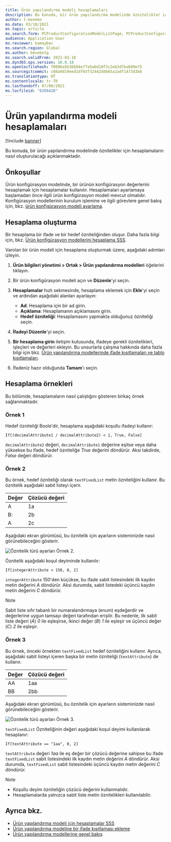 ```yaml
---
title: Ürün yapılandırma modeli hesaplamaları
description: Bu konuda, bir ürün yapılandırma modelinde öznitelikler için hesaplamaların nasıl oluşturulacağı açıklanmaktadır
author: t-benebo
ms.date: 03/18/2021
ms.topic: article
ms.search.form: PCProductConfigurationModelListPage, PCProductConfigurationModelDetails
audience: Application User
ms.reviewer: kamaybac
ms.search.region: Global
ms.author: benebotg
ms.search.validFrom: 2021-03-18
ms.dyn365.ops.version: 10.0.18
ms.openlocfilehash: f0806a5b36b04e77a5a6d10f3c2eb3d7ba680e75
ms.sourcegitcommit: c08a9d19eed1df03f32442ddb65a2adf1473d3b6
ms.translationtype: HT
ms.contentlocale: tr-TR
ms.lasthandoff: 07/06/2021
ms.locfileid: "6356428"
---
```

# <a name="product-configuration-model-calculations"></a>Ürün yapılandırma modeli hesaplamaları

[!include [banner](../includes/banner.md)]

Bu konuda, bir ürün yapılandırma modelinde öznitelikler için hesaplamaların nasıl oluşturulacağı açıklanmaktadır.

## <a name="prerequisites"></a>Önkoşullar

Ürün konfigürasyon modelinde, bir ürünün konfigürasyon değerlerini hesaplamak için hesaplamalar kullanılır. Hesaplamaları ayarlamaya başlamadan önce ilgili ürün konfigürasyon modeli mevcut olmalıdır. Konfigürasyon modellerinin kurulum işlemine ve ilgili görevlere genel bakış için, bkz. [ürün konfigürasyon modeli ayarlama](set-up-maintain-product-configuration-model.md).

## <a name="create-a-calculation"></a>Hesaplama oluşturma

Bir hesaplama bir ifade ve bir hedef özniteliğinden oluşur. Daha fazla bilgi için, bkz. [Ürün konfigürasyon modellerini hesaplama SSS](calculate-product-configuration-models.md).

Varolan bir ürün modeli için hesaplama oluşturmak üzere, aşağıdaki adımları izleyin.

1. **Ürün bilgileri yönetimi \> Ortak \> Ürün yapılandırma modelleri** öğelerini tıklayın.
1. Bir ürün konfigürasyon modeli açın ve **Düzenle**'yi seçin.
1. **Hesaplamalar** hızlı sekmesinde, hesaplama eklemek için **Ekle**'yi seçin ve ardından aşağıdaki alanları ayarlayın:

    - **Ad**: Hesaplama için bir ad girin.
    - **Açıklama**: Hesaplamanın açıklamasını girin.
    - **Hedef özniteliği**: Hesaplamasını yapmakta olduğunuz özniteliği seçin.

1. **İfadeyi Düzenle**'yi seçin.
1. **Bir hesaplama girin** iletişim kutusunda, ifadeye gerekli öznitelikleri, işleçleri ve değerleri ekleyin. Bu unsurlarla çalışma hakkında daha fazla bilgi için bkz. [Ürün yapılandırma modellerinde ifade kısıtlamaları ve tablo kısıtlamaları](expression-constraints-table-constraints-product-configuration-models.md).
1. İfadeniz hazır olduğunda **Tamam**'ı seçin.

## <a name="calculation-examples"></a>Hesaplama örnekleri

Bu bölümde, hesaplamaların nasıl çalıştığını gösteren birkaç örnek sağlanmaktadır.

### <a name="example-1"></a>Örnek 1

Hedef özniteliği Boole'dir, hesaplama aşağıdaki koşullu ifadeyi kullanır:

`If[(decimalAttribute1 / decimalAttribute2) < 1, True, False]`

`decimalAttribute2` değeri, `decimalAttribute1` değerine eşitse veya daha yüksekse bu ifade, hedef özniteliğe *True* değerini döndürür. Aksi takdirde, *False* değeri döndürür.

### <a name="example-2"></a>Örnek 2

Bu örnek, hedef özniteliği olarak `textFixedList` metin özniteliğini kullanır. Bu öznitelik aşağıdaki sabit listeyi içerir.

| Değer | Çözücü değeri |
|---|---|
| A | 1a |
| B: | 2b |
| A | 2c |

Aşağıdaki ekran görüntüsü, bu öznitelik için ayarların sisteminizde nasıl görünebileceğini gösterir.

![Öznitelik türü ayarları Örnek 2.](media/model-calculations-example2.png "Öznitelik türü ayarları Örnek 2")

Öznitelik aşağıdaki koşul deyiminde kullanılır:

`If[integerAttribute < 150, 0, 2]`

`integerAttribute` 150'den küçükse, bu ifade sabit listesindeki ilk kaydın metin değerini *A* döndürür. Aksi durumda, sabit listedeki üçüncü kaydın metin değerini *C* döndürür.

> [!NOTE]
> Sabit liste sıfır tabanlı bir numaralandırmaya (enum) eşdeğerdir ve değerlerine uygun tamsayı değeri tarafından erişilir. Bu nedenle, ilk sabit liste değeri (*A*) *0* ile eşleşirse, ikinci değer (*B*) *1* ile eşleşir ve üçüncü değer (*C*) *2* ile eşleşir.

### <a name="example-3"></a>Örnek 3

Bu örnek, önceki örnekten `textFixedList` hedef özniteliğini kullanır. Ayrıca, aşağıdaki sabit listeyi içeren başka bir metin özniteliği (`textAttribute`) de kullanır.

| Değer | Çözücü değeri |
|---|---|
| AA | 1aa |
| BB | 2bb |

Aşağıdaki ekran görüntüsü, bu öznitelik için ayarların sisteminizde nasıl görünebileceğini gösterir.

![Öznitelik türü ayarları Örnek 3.](media/model-calculations-example3.png "Öznitelik türü ayarları Örnek 3")

`textFixedList` Özniteliğinin değeri aşağıdaki koşul deyimi kullanılarak hesaplanır:

`If[textAttribute == "1aa", 0, 2]`

`textAttribute` değeri *1aa* ile eş değer bir çözücü değerine sahipse bu ifade `textFixedList` sabit listesindeki ilk kaydın metin değerini *A* döndürür. Aksi durumda, `textFixedList` sabit listesindeki üçüncü kaydın metin değerini *C* döndürür.

> [!NOTE]
> - Koşullu deyim özniteliğin çözücü değerini kullanmalıdır.
> - Hesaplamalarda yalnızca sabit liste metin öznitelikleri kullanılabilir.

## <a name="see-also"></a>Ayrıca bkz.

- [Ürün yapılandırma modeli için hesaplamalar SSS](calculate-product-configuration-models.md)
- [Ürün yapılandırma modeline bir ifade kısıtlaması ekleme](tasks/add-expression-constraint-product-configuration-model.md)
- [Ürün yapılandırma modellerine genel bakış](product-configuration-models.md)
